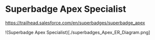 # Superbadge Apex Specialist

https://trailhead.salesforce.com/en/superbadges/superbadge_apex

!(Superbadge Apex Specialist)[./superbadges_Apex_ER_Diagram.png]


